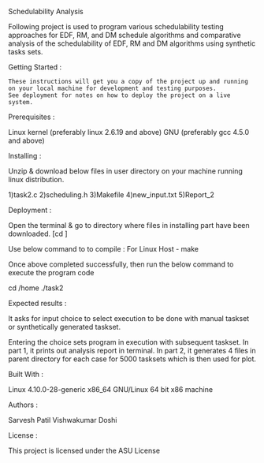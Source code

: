 Schedulability Analysis 

   Following project is used to program various schedulability testing approaches for EDF, RM, and DM schedule algorithms and comparative analysis of the schedulability of EDF, RM and DM algorithms using synthetic tasks sets.

Getting Started :

    These instructions will get you a copy of the project up and running on your local machine for development and testing purposes. 
    See deployment for notes on how to deploy the project on a live system.

Prerequisites :

  Linux kernel (preferably linux 2.6.19 and above)
  GNU (preferably gcc 4.5.0 and above)

Installing :

Unzip & download below files in user directory on your machine running linux distribution.

   1)task2.c
   2)scheduling.h
   3)Makefile
   4)new_input.txt
   5)Report_2


Deployment :

   Open the terminal & go to directory where files in installing part have been downloaded. [cd <Directory name>] 
   
   Use below command to to compile :
   For Linux Host -
	make
   
   Once above completed successfully, then run the below command
   to execute the program code
   
   cd /home
   ./task2


Expected results :

It asks for input choice to select execution to be done with manual taskset or synthetically generated taskset.

Entering the choice sets program in execution with subsequent taskset. 
In part 1, it prints out analysis report in terminal. 
In part 2, it generates 4 files in parent directory for each case for 5000 tasksets which is then used for plot.

Built With :

  Linux 4.10.0-28-generic
  x86_64 GNU/Linux
  64 bit x86 machine

Authors :

Sarvesh Patil 
Vishwakumar Doshi

License :

This project is licensed under the ASU License

